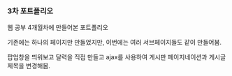 ### 3차 포트폴리오 ###

웹 공부 4개월차에 만들어본 포트폴리오

기존에는 하나의 페이지만 만들었지만, 이번에는 여러 서브페이지들도 같이 만들어봄.

팝업창을 띄워보고 달력을 직접 만들고 ajax를 사용하여 게시판 페이지네이션과 게시글제목을 변경해봄.